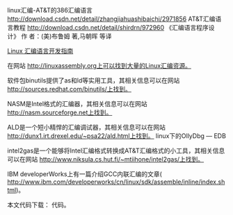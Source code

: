linux汇编-AT&T的386汇编语言
http://download.csdn.net/detail/zhangjiahuashibaichi/2971856
AT&T汇编语言教程
http://download.csdn.net/detail/shirdrn/972960
《汇编语言程序设计》  作 者：(美)布鲁姆 著,马朝晖 等译


[Linux 汇编语言开发指南](https://www.ibm.com/developerworks/cn/linux/l-assembly)


在网站 http://linuxassembly.org上可以找到大量的Linux汇编资源。

软件包binutils提供了as和ld等实用工具，其相关信息可以在网站 http://sources.redhat.com/binutils/上找到。

NASM是Intel格式的汇编器，其相关信息可以在网站 http://nasm.sourceforge.net上找到。

ALD是一个短小精悍的汇编调试器，其相关信息可以在网站 http://dunx1.irt.drexel.edu/~psa22/ald.html上找到。
linux下的OllyDbg — EDB


intel2gas是一个能够将Intel汇编格式转换成AT&T汇编格式的小工具，其相关信息可以在网站 http://www.niksula.cs.hut.fi/~mtiihone/intel2gas/上找到。

IBM developerWorks上有一篇介绍GCC内联汇编的文章( http://www.ibm.com/developerworks/cn/linux/sdk/assemble/inline/index.shtml)。

本文代码下载： 代码。

